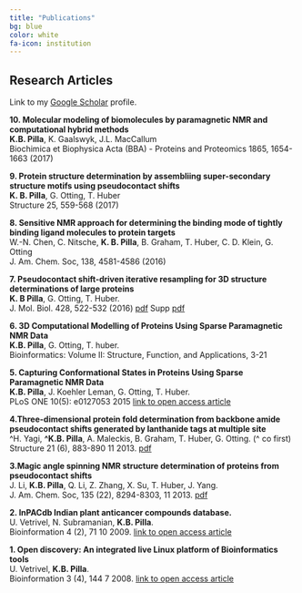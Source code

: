 ```yaml
---
title: "Publications"
bg: blue
color: white
fa-icon: institution
---
```



Research Articles
-----------------
Link to my [Google Scholar][0] profile.

**10. Molecular modeling of biomolecules by paramagnetic NMR and computational hybrid methods**<br>
**K.B. Pilla**, K. Gaalswyk, J.L. MacCallum <br>
Biochimica et Biophysica Acta (BBA) - Proteins and Proteomics 1865, 1654-1663 (2017) <br>


**9. Protein structure determination by assembliing super-secondary structure motifs using pseudocontact shifts**<br>
**K. B. Pilla**, G. Otting, T. Huber <br>
Structure 25, 559-568 (2017) <br>


**8. Sensitive NMR approach for determining the binding mode of tightly binding ligand molecules to protein targets**<br>
W.-N. Chen, C. Nitsche, **K. B. Pilla**, B. Graham, T. Huber, C. D. Klein, G. Otting<br>
J. Am. Chem. Soc, 138, 4581-4586 (2016) <br>


**7. Pseudocontact shift-driven iterative resampling for 3D structure determinations of large proteins**<br>
**K. B Pilla**, G. Otting, T. Huber.<br>
J. Mol. Biol. 428, 522-532 (2016) <i class="fa fa-file-pdf-o"></i> [pdf][6] Supp <i class="fa fa-file-pdf-o"></i> [pdf][7]

**6. 3D Computational Modelling of Proteins Using Sparse Paramagnetic NMR Data**<br>
 **K.B. Pilla**, G. Otting, T. huber.<br>
 Bioinformatics: Volume II: Structure, Function, and Applications, 3-21 <br>

**5. Capturing Conformational States in Proteins Using Sparse Paramagnetic NMR Data**<br>
**K.B. Pilla**, J. Koehler Leman, G. Otting, T. Huber. <br>
PLoS ONE 10(5): e0127053 2015  [link to open access article][5] 

**4.Three-dimensional protein fold determination from backbone amide pseudocontact shifts generated by lanthanide tags at multiple site**<br>
^H. Yagi, **^K.B. Pilla**, A. Maleckis, B. Graham, T. Huber, G. Otting. (^ co first)<br>
Structure 21 (6), 883-890 11 2013. <i class="fa fa-file-pdf-o"></i> [pdf][4]

**3.Magic angle spinning NMR structure determination of proteins from pseudocontact shifts**<br>
J. Li, **K.B. Pilla**, Q. Li, Z. Zhang, X. Su, T. Huber, J. Yang.<br>
J. Am. Chem. Soc, 135 (22), 8294-8303, 11 2013. <i class="fa fa-file-pdf-o"></i> [pdf][3]

**2. InPACdb Indian plant anticancer compounds database.**<br>
U. Vetrivel, N. Subramanian, **K.B. Pilla**.<br>
Bioinformation 4 (2), 71 10 2009. [link to open access article][2]

**1. Open discovery: An integrated live Linux platform of Bioinformatics tools**<br>
U. Vetrivel, **K.B. Pilla**.<br>
Bioinformation 3 (4), 144 7 2008. [link to open access article][1]

  
[7]: http://comp-bio.anu.edu.au/huber/papers/Kala_JMB2016_supp.pdf
[6]: http://comp-bio.anu.edu.au/huber/papers/Kala_JMB2016.pdf
[5]: http://journals.plos.org/plosone/article?id=10.1371/journal.pone.0127053 "link"
[4]: http://comp-bio.anu.edu.au/huber/papers/hiromasa_structure2013.pdf "pdf"
[3]: http://comp-bio.anu.edu.au/huber/papers/kala_jacs2013.pdf
[2]: http://www.ncbi.nlm.nih.gov/pmc/articles/PMC2823384/
[1]: http://www.ncbi.nlm.nih.gov/pmc/articles/PMC2637960/
[0]: https://scholar.google.com.au/citations?user=vgdqy80AAAAJ&hl=en